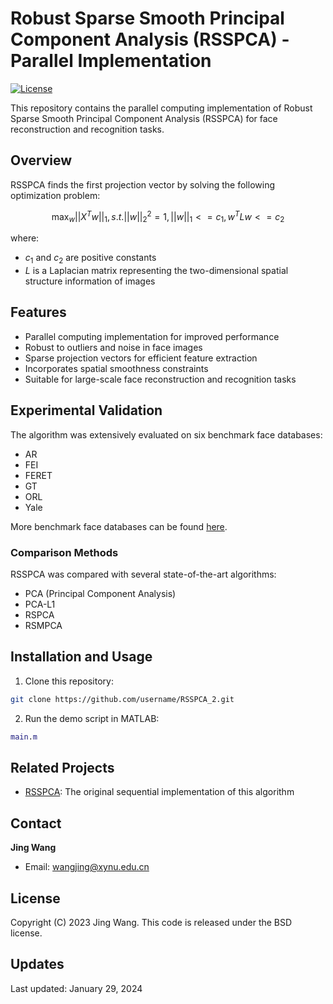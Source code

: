 # Robust Sparse Smooth Principal Component Analysis (RSSPCA) - Parallel Implementation

[![License](https://img.shields.io/badge/License-BSD-blue.svg)](https://opensource.org/licenses/BSD-3-Clause)

This repository contains the parallel computing implementation of Robust Sparse Smooth Principal Component Analysis (RSSPCA) for face reconstruction and recognition tasks.

## Overview

RSSPCA finds the first projection vector by solving the following optimization problem:

$$\mathop{\max}_{w}||X^Tw||_1,  s.t. ||w||_2^2=1,  ||w||_1<=c_1,  w^TLw<=c_2$$

where:
- $c_1$ and $c_2$ are positive constants
- $L$ is a Laplacian matrix representing the two-dimensional spatial structure information of images

## Features

- Parallel computing implementation for improved performance
- Robust to outliers and noise in face images
- Sparse projection vectors for efficient feature extraction
- Incorporates spatial smoothness constraints
- Suitable for large-scale face reconstruction and recognition tasks

## Experimental Validation

The algorithm was extensively evaluated on six benchmark face databases:
- AR
- FEI  
- FERET
- GT
- ORL
- Yale

More benchmark face databases can be found [here](https://github.com/yuzhounh/Face-databases).

### Comparison Methods
RSSPCA was compared with several state-of-the-art algorithms:
- PCA (Principal Component Analysis)
- PCA-L1 
- RSPCA
- RSMPCA

## Installation and Usage

1. Clone this repository:
```bash
git clone https://github.com/username/RSSPCA_2.git
```

2. Run the demo script in MATLAB:
```matlab
main.m
```

## Related Projects

- [RSSPCA](https://github.com/yuzhounh/RSSPCA): The original sequential implementation of this algorithm

## Contact

**Jing Wang**
- Email: wangjing@xynu.edu.cn

## License

Copyright (C) 2023 Jing Wang. This code is released under the BSD license.

## Updates

Last updated: January 29, 2024
